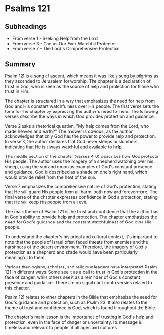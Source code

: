 # Psalms 121

## Subheadings

* From verse 1 - Seeking Help from the Lord
* From verse 3 - God as Our Ever-Watchful Protector
* From verse 7 - The Lord's Comprehensive Protection

## Summary

Psalm 121 is a song of ascent, which means it was likely sung by pilgrims as they ascended to Jerusalem for worship. The chapter is a declaration of trust in God, who is seen as the source of help and protection for those who trust in Him.

The chapter is structured in a way that emphasizes the need for help from God and His constant watchfulness over His people. The first verse sets the tone for the chapter by expressing the author's need for help. The following verses describe the ways in which God provides protection and guidance.

Verse 2 asks a rhetorical question, "My help comes from the Lord, who made heaven and earth?" The answer is obvious, as the author acknowledges that only God has the power to provide help and protection. In verse 3, the author declares that God never sleeps or slumbers, indicating that He is always watchful and available to help.

The middle section of the chapter (verses 4-6) describes how God protects His people. The author uses the imagery of a shepherd watching over his sheep, using the sun and moon as examples of God's constant presence and guidance. God is described as a shade on one's right hand, which would provide relief from the heat of the sun.

Verse 7 emphasizes the comprehensive nature of God's protection, stating that He will guard His people from all harm, both now and forevermore. The final verse of the chapter expresses confidence in God's protection, stating that He will keep His people from all evil.

The main theme of Psalm 121 is the trust and confidence that the author has in God's ability to provide help and protection. The chapter emphasizes the need for God's guidance and the constant watchfulness of God over His people.

To understand the chapter's historical and cultural context, it's important to note that the people of Israel often faced threats from enemies and the harshness of the desert environment. Therefore, the imagery of God's protection as a shepherd and shade would have been particularly meaningful to them.

Various theologians, scholars, and religious leaders have interpreted Psalm 121 in different ways. Some see it as a call to trust in God's protection in the face of danger, while others see it as a reminder of God's constant presence and guidance. There are no significant controversies related to this chapter.

Psalm 121 relates to other chapters in the Bible that emphasize the need for God's guidance and protection, such as Psalm 23. It also relates to the theme of trust and confidence in God, which is found throughout the Bible.

The chapter's main lesson is the importance of trusting in God's help and protection, even in the face of danger or uncertainty. Its message is timeless and relevant to people of all ages and cultures.
